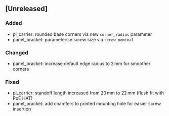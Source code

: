 ## [Unreleased]
### Added
* pi_carrier: rounded base corners via new `corner_radius` parameter
* panel_bracket: parameterise screw size via `screw_nominal`

### Changed
* panel_bracket: increase default edge radius to 2 mm for smoother corners

### Fixed
* pi_carrier: standoff length increased from 20 mm to 22 mm (flush fit with PoE HAT)
* panel_bracket: add chamfers to printed mounting hole for easier screw insertion
